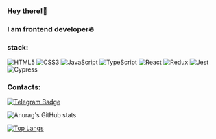 ### Hey there!👋
### I am frontend developer🔥
### stack:

![HTML5](https://img.shields.io/badge/-HTML5-000?&logo=HTML5)
![CSS3](https://img.shields.io/badge/-CSS3-000?&logo=CSS3)
![JavaScript](https://img.shields.io/badge/-JavaScript-000?&logo=JavaScript)
![TypeScript](https://img.shields.io/badge/-Typescript-000?&logo=TypeScript)
![React](https://img.shields.io/badge/-React-000?&logo=React)
![Redux](https://img.shields.io/badge/-Redux-000?&logo=Redux)
![Jest](https://img.shields.io/badge/-Jest000?&logo=Jest)
![Cypress](https://img.shields.io/badge/-Cypress000?&logo=Cypress)

### Contacts:
[![Telegram Badge](https://img.shields.io/badge/-NickWhite-2CA5E0?style=for-the-badge&logo=telegram&logoColor=white&link=https://t.me/iamceob1tch)](https://t.me/iamceob1tch)

![Anurag's GitHub stats](https://github-readme-stats.vercel.app/api?username=n1ckwhite&theme=radical&show_icons=true)


[![Top Langs](https://github-readme-stats.vercel.app/api/top-langs/?username=n1ckwhite&layout=compact)](https://github.com/anuraghazra/github-readme-stats)
